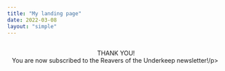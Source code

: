 ```yaml
---
title: "My landing page"
date: 2022-03-08
layout: "simple"
---
```


<p style="text-align:center"><br>THANK YOU!</br> You are now subscribed to the Reavers of the Underkeep newsletter!/p>
<img scr="https://media3.giphy.com/media/v1.Y2lkPTc5MGI3NjExYmxpeWdoaWYzMjBnamE5YTl6cHRndmp0dnRlYjI5czJsNTJpdXl5NSZlcD12MV9pbnRlcm5hbF9naWZfYnlfaWQmY3Q9cw/WbbJ4KORWqp8Z3P3dw/giphy.gif">